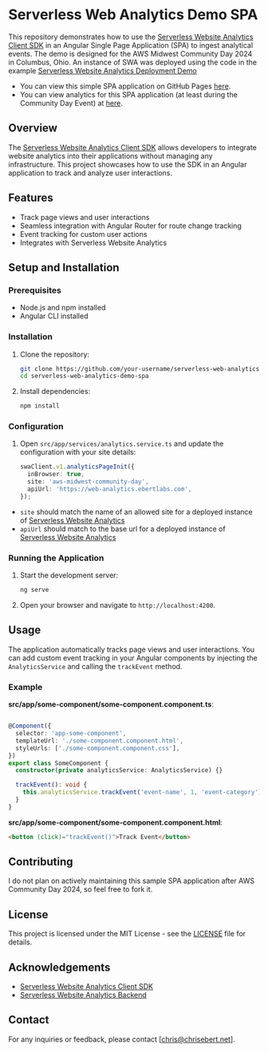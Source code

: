 # Serverless Web Analytics Demo SPA

This repository demonstrates how to use the [Serverless Website Analytics Client SDK](https://github.com/rehanvdm/serverless-website-analytics-client#usage) in an Angular Single Page Application (SPA) to ingest analytical events. The demo is designed for the AWS Midwest Community Day 2024 in Columbus, Ohio. An instance of SWA
was deployed using the code in the example [Serverless Website Analytics Deployment Demo](https://github.com/cebert/serverless-web-analytics-demo-deployment)

- You can view this simple SPA application on GitHub Pages [here](https://cebert.github.io/serverless-web-analytics-demo-spa-application/).
- You can view analytics for this SPA application (at least during the Community Day Event) at [here](https://web-analytics.ebertlabs.com/).

## Overview

The [Serverless Website Analytics Client SDK](https://github.com/rehanvdm/serverless-website-analytics-client#usage) allows developers to integrate website analytics into their applications without managing any infrastructure. This project showcases how to use the SDK in an Angular application to track and analyze user interactions.

## Features

- Track page views and user interactions
- Seamless integration with Angular Router for route change tracking
- Event tracking for custom user actions
- Integrates with Serverless Website Analytics

## Setup and Installation

### Prerequisites

- Node.js and npm installed
- Angular CLI installed

### Installation

1. Clone the repository:
   ```bash
   git clone https://github.com/your-username/serverless-web-analytics-demo-spa.git
   cd serverless-web-analytics-demo-spa
   ```

2. Install dependencies:
   ```bash
   npm install
   ```

### Configuration

1. Open `src/app/services/analytics.service.ts` and update the configuration with your site details:
   ```typescript
   swaClient.v1.analyticsPageInit({
     inBrowser: true,
     site: 'aws-midwest-community-day',
     apiUrl: 'https://web-analytics.ebertlabs.com',
   });
   ```
- `site` should match the name of an allowed site for a deployed instance of [Serverless Website Analytics](https://github.com/rehanvdm/serverless-website-analytics)
- `apiUrl` should match to the base url for a deployed instance of [Serverless Website Analytics](https://github.com/rehanvdm/serverless-website-analytics)

### Running the Application

1. Start the development server:
   ```bash
   ng serve
   ```

2. Open your browser and navigate to `http://localhost:4200`.

## Usage

The application automatically tracks page views and user interactions. You can add custom event tracking in your Angular components by injecting the `AnalyticsService` and calling the `trackEvent` method.

### Example

**src/app/some-component/some-component.component.ts**:
```typescript

@Component({
  selector: 'app-some-component',
  templateUrl: './some-component.component.html',
  styleUrls: ['./some-component.component.css'],
})
export class SomeComponent {
  constructor(private analyticsService: AnalyticsService) {}

  trackEvent(): void {
    this.analyticsService.trackEvent('event-name', 1, 'event-category');
  }
}
```

**src/app/some-component/some-component.component.html**:
```html
<button (click)="trackEvent()">Track Event</button>
```

## Contributing

I do not plan on actively maintaining this sample SPA application after AWS Community Day 2024, so feel free to fork it.

## License

This project is licensed under the MIT License - see the [LICENSE](LICENSE) file for details.

## Acknowledgements

- [Serverless Website Analytics Client SDK](https://github.com/rehanvdm/serverless-website-analytics-client)
- [Serverless Website Analytics Backend](https://github.com/rehanvdm/serverless-website-analytics)

## Contact

For any inquiries or feedback, please contact [chris@chrisebert.net].
